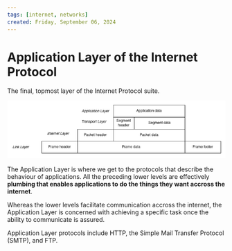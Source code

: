 ```yaml
---
tags: [internet, networks]
created: Friday, September 06, 2024
---
```


# Application Layer of the Internet Protocol

The final, topmost layer of the Internet Protocol suite.

![Data at the Application Layer](../img/application-layer-data.png)

The Application Layer is where we get to the protocols that describe the
behaviour of applications. All the preceding lower levels are effectively
**plumbing that enables applications to do the things they want accross the
internet**.

Whereas the lower levels facilitate communication accross the internet, the
Application Layer is concerned with achieving a specific task once the ability
to communicate is assured.

Application Layer protocols include HTTP, the Simple Mail Transfer Protocol
(SMTP), and FTP.
